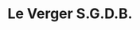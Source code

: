 ---
title: "Le Verger S.G.D.B."
url: /sainte-genevieve-des-bois/le-verger-s-g-d-b/
shop: Gemüse & Obst
---